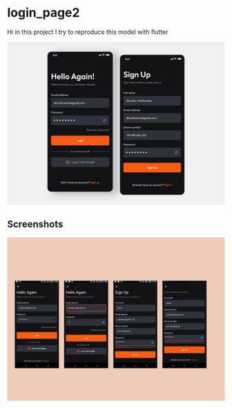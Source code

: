 # login_page2

Hi in this project I try to reproduce this model with flutter

![](https://github.com/main-c/my-beginning-with-flutter/blob/main/login_page2/67d7e1b59869484997072e4340940f4d.webp)



## Screenshots
![](https://github.com/main-c/my-beginning-with-flutter/blob/main/login_page2/screenshots/Sans%20titre(1).jpg)

